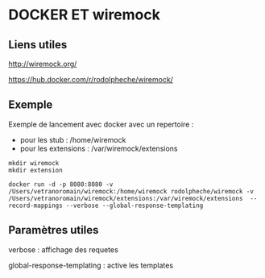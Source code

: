 # DOCKER ET wiremock

## Liens utiles

http://wiremock.org/

https://hub.docker.com/r/rodolpheche/wiremock/

## Exemple

Exemple de lancement avec docker avec un repertoire :
- pour les stub : /home/wiremock
- pour les extensions : /var/wiremock/extensions

```
mkdir wiremock
mkdir extension

docker run -d -p 8080:8080 -v /Users/vetranoromain/wiremock:/home/wiremock rodolpheche/wiremock -v /Users/vetranoromain/wiremock/extensions:/var/wiremock/extensions  --record-mappings --verbose --global-response-templating
```

## Paramètres utiles

verbose : affichage des requetes

global-response-templating : active les templates